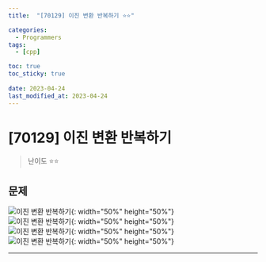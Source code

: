 ```yaml
---
title:  "[70129] 이진 변환 반복하기 ⭐⭐"

categories:
  - Programmers
tags:
  - [cpp]

toc: true
toc_sticky: true
 
date: 2023-04-24
last_modified_at: 2023-04-24
---
```



# [70129] 이진 변환 반복하기

> 난이도 ⭐⭐

## 문제
![이진 변환 반복하기](https://drive.google.com/uc?export=view&id=1MgtsEKod-NdnWm8uhBL42qCQz5J_pb4v){: width="50%" height="50%"}  
![이진 변환 반복하기](https://drive.google.com/uc?export=view&id=1GuCZv4EUusNtM5n2Z3GkFgWhKvclPPlb){: width="50%" height="50%"}  
![이진 변환 반복하기](https://drive.google.com/uc?export=view&id=1o2nns4_hsUUSvo2fQapfTNDf8FzrE90J){: width="50%" height="50%"}  
![이진 변환 반복하기](https://drive.google.com/uc?export=view&id=11vk8JOrOJKVU9GJOINLCszT9sxBK0gan){: width="50%" height="50%"}


***